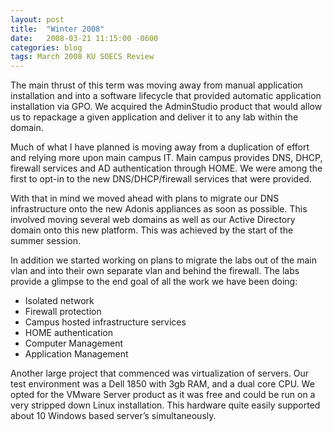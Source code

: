 ```yaml
---
layout: post
title:  "Winter 2008"
date:   2008-03-21 11:15:00 -0600
categories: blog
tags: March 2008 KU SOECS Review
---
```

The main thrust of this term was moving away from manual application installation and into a software lifecycle that provided automatic application installation via GPO. We acquired the AdminStudio product that would allow us to repackage a given application and deliver it to any lab within the domain.

Much of what I have planned is moving away from a duplication of effort and relying more upon main campus IT. Main campus provides DNS, DHCP, firewall services and AD authentication through HOME. We were among the first to opt-in to the new DNS/DHCP/firewall services that were provided.

With that in mind we moved ahead with plans to migrate our DNS infrastructure onto the new Adonis appliances as soon as possible. This involved moving several web domains as well as our Active Directory domain onto this new platform. This was achieved by the start of the summer session.

In addition we started working on plans to migrate the labs out of the main vlan and into their own separate vlan and behind the firewall. The labs provide a glimpse to the end goal of all the work we have been doing:

* Isolated network
* Firewall protection
* Campus hosted infrastructure services
* HOME authentication
* Computer Management
* Application Management

Another large project that commenced was virtualization of servers. Our test environment was a Dell 1850 with 3gb RAM, and a dual core CPU. We opted for the VMware Server product as it was free and could be run on a very stripped down Linux installation. This hardware quite easily supported about 10 Windows based server’s simultaneously.
